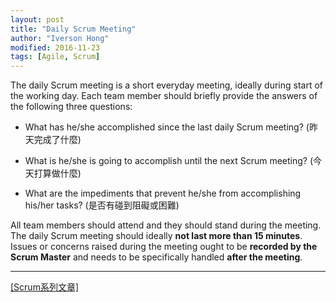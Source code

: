 ```yaml
---
layout: post
title: "Daily Scrum Meeting"
author: "Iverson Hong"
modified: 2016-11-23
tags: [Agile, Scrum]
---
```


The daily Scrum meeting is a short everyday meeting, ideally during start of the working day. Each team member should briefly provide the answers of the following three questions:

- What has he/she accomplished since the last daily Scrum meeting? (昨天完成了什麼)

- What is he/she is going to accomplish until the next Scrum meeting? (今天打算做什麼)

- What are the impediments that prevent he/she from accomplishing his/her tasks? (是否有碰到阻礙或困難)

All team members should attend and they should stand during the meeting. The daily Scrum meeting should ideally **not last more than 15 minutes**. Issues or concerns raised during the meeting ought to be **recorded by the Scrum Master** and needs to be specifically handled **after the meeting**. 

----------

[[Scrum系列文章]](http://yu-qiao-hong.github.io/tags/#Scrum)